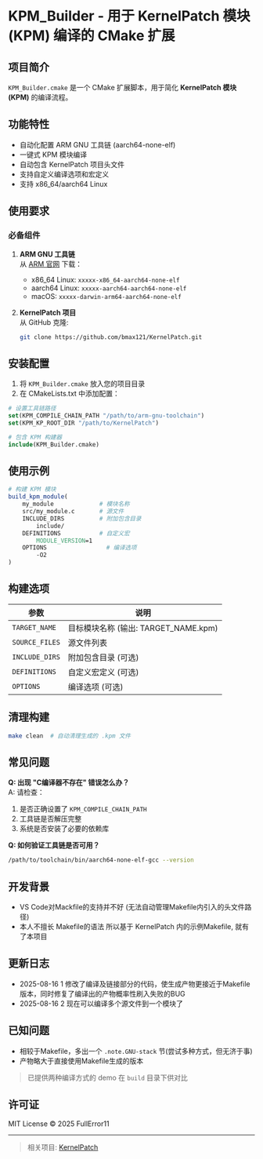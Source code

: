 # KPM_Builder - 用于 KernelPatch 模块 (KPM) 编译的 CMake 扩展

## 项目简介

`KPM_Builder.cmake` 是一个 CMake 扩展脚本，用于简化 **KernelPatch 模块 (KPM)** 的编译流程。

## 功能特性

- 自动化配置 ARM GNU 工具链 (aarch64-none-elf)
- 一键式 KPM 模块编译
- 自动包含 KernelPatch 项目头文件
- 支持自定义编译选项和宏定义
- 支持 x86_64/aarch64 Linux

## 使用要求

### 必备组件
1. **ARM GNU 工具链**  
   从 [ARM 官网](https://developer.arm.com/downloads/-/arm-gnu-toolchain-downloads) 下载：
   - x86_64 Linux: `xxxxx-x86_64-aarch64-none-elf`
   - aarch64 Linux: `xxxxx-aarch64-aarch64-none-elf`
   - macOS: `xxxxx-darwin-arm64-aarch64-none-elf`

2. **KernelPatch 项目**  
   从 GitHub 克隆:  
   ```bash
   git clone https://github.com/bmax121/KernelPatch.git
   ```

## 安装配置

1. 将 `KPM_Builder.cmake` 放入您的项目目录
2. 在 CMakeLists.txt 中添加配置：

```cmake
# 设置工具链路径
set(KPM_COMPILE_CHAIN_PATH "/path/to/arm-gnu-toolchain")
set(KPM_KP_ROOT_DIR "/path/to/KernelPatch")

# 包含 KPM 构建器
include(KPM_Builder.cmake)
```

## 使用示例

```cmake
# 构建 KPM 模块
build_kpm_module(
    my_module             # 模块名称
    src/my_module.c       # 源文件
    INCLUDE_DIRS          # 附加包含目录
        include/
    DEFINITIONS           # 自定义宏
        MODULE_VERSION=1
    OPTIONS                 # 编译选项
        -O2
)
```

## 构建选项

| 参数 | 说明 |
|------|------|
| `TARGET_NAME` | 目标模块名称 (输出: TARGET_NAME.kpm) |
| `SOURCE_FILES` | 源文件列表 |
| `INCLUDE_DIRS` | 附加包含目录 (可选) |
| `DEFINITIONS` | 自定义宏定义 (可选) |
| `OPTIONS` | 编译选项 (可选) |

## 清理构建
```bash
make clean  # 自动清理生成的 .kpm 文件
```

## 常见问题

**Q: 出现 "C编译器不存在" 错误怎么办？**  
A: 请检查：
1. 是否正确设置了 `KPM_COMPILE_CHAIN_PATH`
2. 工具链是否解压完整
3. 系统是否安装了必要的依赖库

**Q: 如何验证工具链是否可用？**  
```bash
/path/to/toolchain/bin/aarch64-none-elf-gcc --version
```

## 开发背景
- VS Code对Mackfile的支持并不好 (无法自动管理Makefile内引入的头文件路径)  
- 本人不擅长 Makefile的语法 
所以基于 KernelPatch 内的示例Makefile, 就有了本项目

## 更新日志
- 2025-08-16 1 修改了编译及链接部分的代码，使生成产物更接近于Makefile版本，同时修复了编译出的产物概率性刷入失败的BUG
- 2025-08-16 2 现在可以编译多个源文件到一个模块了

## 已知问题
- 相较于Makefile，多出一个 `.note.GNU-stack` 节(尝试多种方式，但无济于事)
- 产物略大于直接使用Makefile生成的版本
> 已提供两种编译方式的 demo 在 `build` 目录下供对比

## 许可证

MIT License © 2025 FullError11

---

> 相关项目: [KernelPatch](https://github.com/bmax121/KernelPatch)
